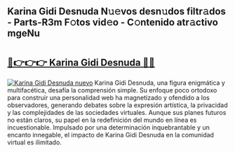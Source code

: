 ## Karina Gidi Desnuda N𝚞𝚎vos desn𝚞dos filtr𝚊dos - Parts-R3m F𝚘tos vid𝚎o - C𝚘ntenido atr𝚊ctivo mgeNu

# <h2><a href="http://mb72fqk.tromn.icu/?c=Karina+Gidi+Desnuda">🔗👉👉👉 Karina Gidi Desnuda 🔗🔗</a></h2>

[![Karina Gidi Desnuda nuevo](https://i.imgur.com/pEAQMta.gif)](http://mb72fqk.tromn.icu/?c=Karina+Gidi+Desnuda)
Karina Gidi Desnuda, una figura enigmática y multifacética, desafía la comprensión simple. Su enfoque poco ortodoxo para construir una personalidad web ha magnetizado y ofendido a los observadores, generando debates sobre la expresión artística, la privacidad y las complejidades de las sociedades virtuales. Aunque sus planes futuros no están claros, su papel en la redefinición del mundo en línea es incuestionable. Impulsado por una determinación inquebrantable y un encanto innegable, el impacto de Karina Gidi Desnuda en la comunidad virtual es ilimitado.
